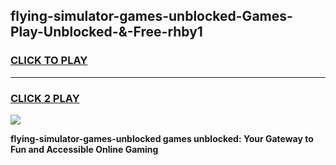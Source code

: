 
## flying-simulator-games-unblocked-Games-Play-Unblocked-&-Free-rhby1
<h3>
<a href="https://premium76.site?title=flying-simulator-games-unblocked&ref=24A">CLICK TO PLAY</a></h3>
<hr>

<h3>
<a href="https://premium76.site?title=flying-simulator-games-unblocked&ref=24A">CLICK 2 PLAY</a>
  
</h3>

<a href="https://premium76.site?title=flying-simulator-games-unblocked&ref=24A"><img src="https://clearcache.store/games.png"></a>


**flying-simulator-games-unblocked games unblocked: Your Gateway to Fun and Accessible Online Gaming**
